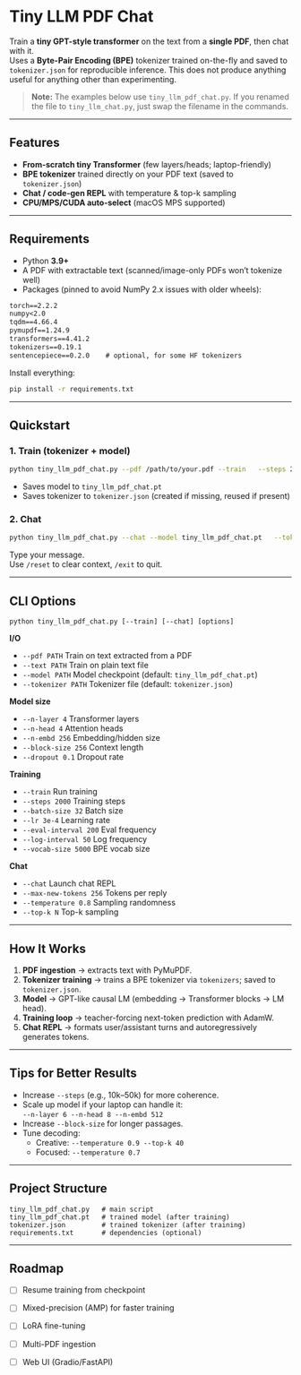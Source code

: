 # Tiny LLM PDF Chat

Train a **tiny GPT-style transformer** on the text from a **single PDF**, then chat with it.  
Uses a **Byte-Pair Encoding (BPE)** tokenizer trained on-the-fly and saved to `tokenizer.json` for reproducible inference. This does not produce anything useful for anything other than experimenting.

> **Note:** The examples below use `tiny_llm_pdf_chat.py`. If you renamed the file to `tiny_llm_chat.py`, just swap the filename in the commands.

---

## Features

- **From-scratch tiny Transformer** (few layers/heads; laptop-friendly)
- **BPE tokenizer** trained directly on your PDF text (saved to `tokenizer.json`)
- **Chat / code-gen REPL** with temperature & top-k sampling
- **CPU/MPS/CUDA auto-select** (macOS MPS supported)

---

## Requirements

- Python **3.9+**
- A PDF with extractable text (scanned/image-only PDFs won’t tokenize well)
- Packages (pinned to avoid NumPy 2.x issues with older wheels):

```txt
torch==2.2.2
numpy<2.0
tqdm==4.66.4
pymupdf==1.24.9
transformers==4.41.2
tokenizers==0.19.1
sentencepiece==0.2.0    # optional, for some HF tokenizers
```

Install everything:

```bash
pip install -r requirements.txt
```

---

## Quickstart

### 1. Train (tokenizer + model)

```bash
python tiny_llm_pdf_chat.py --pdf /path/to/your.pdf --train   --steps 2000 --batch-size 32 --block-size 256 --vocab-size 5000   --tokenizer tokenizer.json
```

- Saves model to `tiny_llm_pdf_chat.pt`  
- Saves tokenizer to `tokenizer.json` (created if missing, reused if present)

### 2. Chat

```bash
python tiny_llm_pdf_chat.py --chat --model tiny_llm_pdf_chat.pt   --tokenizer tokenizer.json --max-new-tokens 128 --temperature 0.9
```

Type your message.  
Use `/reset` to clear context, `/exit` to quit.

---

## CLI Options

```
python tiny_llm_pdf_chat.py [--train] [--chat] [options]
```

**I/O**
- `--pdf PATH`        Train on text extracted from a PDF  
- `--text PATH`       Train on plain text file  
- `--model PATH`      Model checkpoint (default: `tiny_llm_pdf_chat.pt`)  
- `--tokenizer PATH`  Tokenizer file (default: `tokenizer.json`)  

**Model size**
- `--n-layer 4`       Transformer layers  
- `--n-head 4`        Attention heads  
- `--n-embd 256`      Embedding/hidden size  
- `--block-size 256`  Context length  
- `--dropout 0.1`     Dropout rate  

**Training**
- `--train`           Run training  
- `--steps 2000`      Training steps  
- `--batch-size 32`   Batch size  
- `--lr 3e-4`         Learning rate  
- `--eval-interval 200`  Eval frequency  
- `--log-interval 50`    Log frequency  
- `--vocab-size 5000`    BPE vocab size  

**Chat**
- `--chat`            Launch chat REPL  
- `--max-new-tokens 256`  Tokens per reply  
- `--temperature 0.8`     Sampling randomness  
- `--top-k N`             Top-k sampling  

---

## How It Works

1. **PDF ingestion** → extracts text with PyMuPDF.  
2. **Tokenizer training** → trains a BPE tokenizer via `tokenizers`; saved to `tokenizer.json`.  
3. **Model** → GPT-like causal LM (embedding → Transformer blocks → LM head).  
4. **Training loop** → teacher-forcing next-token prediction with AdamW.  
5. **Chat REPL** → formats user/assistant turns and autoregressively generates tokens.  

---

## Tips for Better Results

- Increase `--steps` (e.g., 10k–50k) for more coherence.  
- Scale up model if your laptop can handle it:  
  `--n-layer 6 --n-head 8 --n-embd 512`  
- Increase `--block-size` for longer passages.  
- Tune decoding:  
  - Creative: `--temperature 0.9 --top-k 40`  
  - Focused: `--temperature 0.7`  

---

## Project Structure

```
tiny_llm_pdf_chat.py   # main script
tiny_llm_pdf_chat.pt   # trained model (after training)
tokenizer.json         # trained tokenizer (after training)
requirements.txt       # dependencies (optional)
```

---

## Roadmap

- [ ] Resume training from checkpoint  
- [ ] Mixed-precision (AMP) for faster training  
- [ ] LoRA fine-tuning  
- [ ] Multi-PDF ingestion  
- [ ] Web UI (Gradio/FastAPI)  

